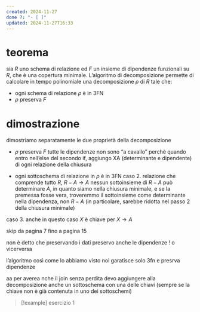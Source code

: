 ```yaml
---
created: 2024-11-27
done ?: "- [ ]"
updated: 2024-11-27T16:33
---
```

# teorema
sia $R$ uno schema di relazione ed $F$ un insieme di dipendenze funzionali su $R$, che è una copertura minimale. L’algoritmo di decomposizione permette di calcolare in tempo polinomiale una decomposizione $\rho$ di $R$ tale che:
- ogni schema di relazione $\rho$ è in 3FN
- $\rho$ preserva $F$

# dimostrazione
dimostriamo separatamente le due proprietà della decomposizione
- $\rho$ preserva $F$
tutte le dipendenze non sono “a cavallo” perchè quando entro nell’else del secondo if, aggiungo XA (determinante e dipendente) di ogni relazione della chiusura

- ogni sottoschema di relazione in $\rho$ è in 3FN
caso 2. relazione che comprende tutto $R$, $R-A \to A$
nessun sottoinsieme di $R-A$ può determinare $A$, in quanto siamo nella chiusura minimale, e se la premessa fosse vera, troveremmo il sottoinsieme come determinante nella dipendenza, non $R-A$
(in particolare, sarebbe ridotta nel passo 2 della chiusura minimale)

caso 3. 
anche in questo caso $X$ è chiave per $X \to A$

skip da pagina 7 fino a pagina 15

non è detto che preservando i dati preservo anche le dipendenze ! o vicerversa

l’algoritmo così come lo abbiamo visto noi garatisce solo 3fn e presrva dipendenze


aa per averea nche il join senza perdita devo aggiungere alla decomposizione anche un sottoschema con una delle chiavi (sempre se la chiave non è già contenuta in uno dei sottoschemi)
>[!example] esercizio 1